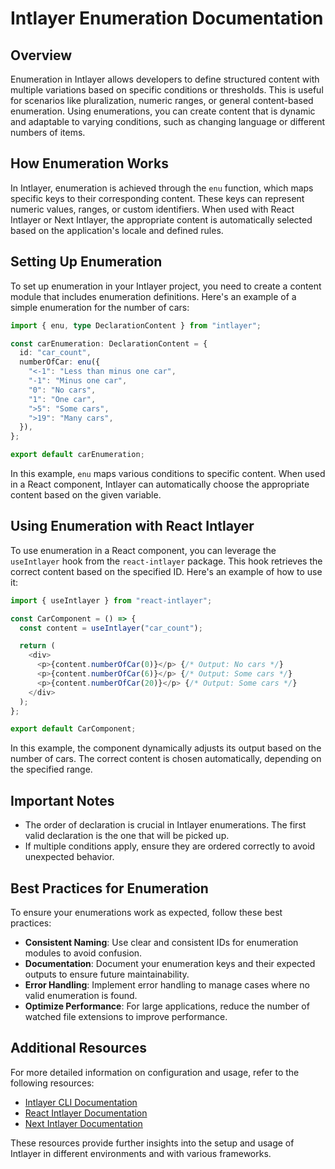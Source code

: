 # Intlayer Enumeration Documentation

## Overview

Enumeration in Intlayer allows developers to define structured content with multiple variations based on specific conditions or thresholds. This is useful for scenarios like pluralization, numeric ranges, or general content-based enumeration. Using enumerations, you can create content that is dynamic and adaptable to varying conditions, such as changing language or different numbers of items.

## How Enumeration Works

In Intlayer, enumeration is achieved through the `enu` function, which maps specific keys to their corresponding content. These keys can represent numeric values, ranges, or custom identifiers. When used with React Intlayer or Next Intlayer, the appropriate content is automatically selected based on the application's locale and defined rules.

## Setting Up Enumeration

To set up enumeration in your Intlayer project, you need to create a content module that includes enumeration definitions. Here's an example of a simple enumeration for the number of cars:

```typescript
import { enu, type DeclarationContent } from "intlayer";

const carEnumeration: DeclarationContent = {
  id: "car_count",
  numberOfCar: enu({
    "<-1": "Less than minus one car",
    "-1": "Minus one car",
    "0": "No cars",
    "1": "One car",
    ">5": "Some cars",
    ">19": "Many cars",
  }),
};

export default carEnumeration;
```

In this example, `enu` maps various conditions to specific content. When used in a React component, Intlayer can automatically choose the appropriate content based on the given variable.

## Using Enumeration with React Intlayer

To use enumeration in a React component, you can leverage the `useIntlayer` hook from the `react-intlayer` package. This hook retrieves the correct content based on the specified ID. Here's an example of how to use it:

```javascript
import { useIntlayer } from "react-intlayer";

const CarComponent = () => {
  const content = useIntlayer("car_count");

  return (
    <div>
      <p>{content.numberOfCar(0)}</p> {/* Output: No cars */}
      <p>{content.numberOfCar(6)}</p> {/* Output: Some cars */}
      <p>{content.numberOfCar(20)}</p> {/* Output: Some cars */}
    </div>
  );
};

export default CarComponent;
```

In this example, the component dynamically adjusts its output based on the number of cars. The correct content is chosen automatically, depending on the specified range.

## Important Notes

- The order of declaration is crucial in Intlayer enumerations. The first valid declaration is the one that will be picked up.
- If multiple conditions apply, ensure they are ordered correctly to avoid unexpected behavior.

## Best Practices for Enumeration

To ensure your enumerations work as expected, follow these best practices:

- **Consistent Naming**: Use clear and consistent IDs for enumeration modules to avoid confusion.
- **Documentation**: Document your enumeration keys and their expected outputs to ensure future maintainability.
- **Error Handling**: Implement error handling to manage cases where no valid enumeration is found.
- **Optimize Performance**: For large applications, reduce the number of watched file extensions to improve performance.

## Additional Resources

For more detailed information on configuration and usage, refer to the following resources:

- [Intlayer CLI Documentation](https://github.com/aypineau/intlayer/blob/main/docs/intlayer_cli.md)
- [React Intlayer Documentation](https://github.com/aypineau/intlayer/blob/main/docs/intlayer_with_create_react_app.md)
- [Next Intlayer Documentation](https://github.com/aypineau/intlayer/blob/main/docs/intlayer_with_nextjs.md)

These resources provide further insights into the setup and usage of Intlayer in different environments and with various frameworks.
